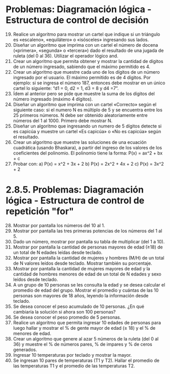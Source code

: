 # Problemas: Diagramación lógica - Estructura de control de decisión


19. Realice un algoritmo para mostrar un cartel que indique si un triángulo es «escaleno»,
  «equilátero» o «isósceles» ingresando sus lados.
20. Diseñar un algoritmo que imprima con un cartel el número de docena («primera», «segunda»
  o «tercera») dado el resultado de una 
jugada de ruleta (del 0 al 36). Utilizar el operador lógico and.
21. Crear un algoritmo que permita obtener y mostrar la cantidad de dígitos de un número
  ingresado, sabiendo que el máximo permitido es 4.
2. Crear un algoritmo que muestre cada uno de los dígitos de un número ingresado por el
  usuario. El máximo permitido es de 4 dígitos. 
Por ejemplo: si se ingresa el número 187, entonces debe mostrar en 
un único cartel lo siguiente: “d1 = 0, d2 = 1, d3 = 8 y d4 =7”.
23. Ídem al anterior pero se pide que muestre la suma de los dígitos del 
número ingresado (máximo 4 dígitos).
24. Diseñar un algoritmo que imprima con un cartel «Correcto» según 
el siguiente caso: si el numero N es múltiplo de 5 y se encuentra entre los 25 primeros
  números. N debe ser obtenido aleatoriamente 
entre números del 1 al 1000. Primero debe mostrar N.
25. Diseñar un algoritmo que ingresando un numero de 5 dígitos detecte si es capicúa y
  muestre un cartel «Es capicúa» o «No es capicúa» 
según el resultado.
26. Crear un algoritmo que muestre las soluciones de una ecuación cuadrática (usando Bhaskara),
  a partir del ingreso de los valores de los coeficientes del polinomio. El polinomio tiene
  la forma: P(x) = ax^2 + bx + c
27. Probar con: a) P(x) = x^2 + 3x + 2 b) P(x) = 2x^2 + 4x + 2 c) P(x) = 3x^2 + 2

# 2.8.5. Problemas: Diagramación lógica - Estructura de control de repetición "for"

28. Mostrar por pantalla los números del 10 al 1.
29. Mostrar por pantalla las tres primeras potencias de los números del 
  1 al 5.
30. Dado un número, mostrar por pantalla su tabla de multiplicar (del 
  1 a 10).
31. Mostrar por pantalla la cantidad de personas mayores de edad (≥18) 
  de un total de N edades leídas desde teclado. 
32. Mostrar por pantalla la cantidad de mujeres y hombres (M/H) 
  de un total de N valores leídos desde teclado. Mostrar también su 
  porcentaje.
33. Mostrar por pantalla la cantidad de mujeres mayores de edad y la 
  cantidad de hombres menores de edad de un total de N edades y 
  sexo leídos desde teclado.
34. A un grupo de 10 personas se les consulta la edad y se desea calcular 
  el promedio de edad del grupo. Mostrar el promedio y cuántas de las 
  10 personas son mayores de 18 años, leyendo la información desde 
  teclado.
35. Se desea conocer el peso acumulado de 10 personas. ¿En qué cambiaría la solución si
  ahora son 100 personas?
36. Se desea conocer el peso promedio de 5 personas.
37. Realice un algoritmo que permita ingresar 10 edades de personas 
  para luego hallar y mostrar el % de gente mayor de edad (≥ 18) y el % 
  de menores de edad.
38. Crear un algoritmo que genere al azar 5 números de la ruleta (del 0 
  al 36) y muestre el % de números pares, % de impares y % de ceros 
  generados.
39. Ingresar 10 temperaturas por teclado y mostrar la mayor.
40. Se ingresan 10 pares de temperaturas (T1 y T2). Hallar el promedio 
  de las temperaturas T1 y el promedio de las temperaturas T2.